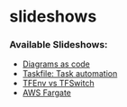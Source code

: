 # slideshows

### Available Slideshows:


- [Diagrams as code](https://scrambledbits.github.io/slideshows/diagrams/)
- [Taskfile: Task automation](https://scrambledbits.github.io/slideshows/taskfile/)
- [TFEnv vs TFSwitch](https://scrambledbits.github.io/slideshows/tfenv-vs-tfswitch/)
- [AWS Fargate](https://scrambledbits.github.io/slideshows/fargate/)
